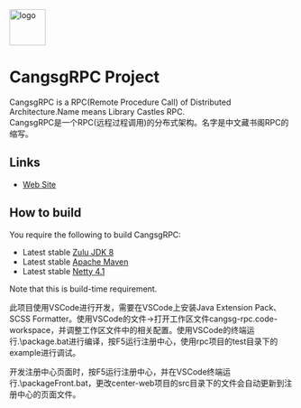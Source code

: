 <img width="64" src="https://raw.githubusercontent.com/KeithWang2019/CangsgRPC/dev/64.ico" alt="logo">

# CangsgRPC Project
CangsgRPC is a RPC(Remote Procedure Call) of Distributed Architecture.Name means Library Castles RPC.<br/>
CangsgRPC是一个RPC(远程过程调用)的分布式架构。名字是中文藏书阁RPC的缩写。

## Links

* [Web Site](https://github.com/KeithWang2019/CangsgRPC)

## How to build

You require the following to build CangsgRPC:

* Latest stable [Zulu JDK 8](https://www.azul.com/downloads/zulu-community/)
* Latest stable [Apache Maven](http://maven.apache.org/)
* Latest stable [Netty 4.1](https://netty.io/downloads.html)

Note that this is build-time requirement. 

此项目使用VSCode进行开发，需要在VSCode上安装Java Extension Pack、SCSS Formatter。使用VSCode的文件->打开工作区文件cangsg-rpc.code-workspace，并调整工作区文件中的相关配置。使用VSCode的终端运行.\package.bat进行编译，按F5运行注册中心，使用rpc项目的test目录下的example进行调试。<br/>

开发注册中心页面时，按F5运行注册中心，并在VSCode终端运行.\packageFront.bat，更改center-web项目的src目录下的文件会自动更新到注册中心的页面文件。
